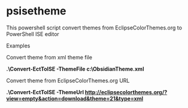 psisetheme
==========

This powershell script convert themes from EclipseColorThemes.org to PowerShell ISE editor

Examples

Convert theme from xml theme file

**.\Convert-EctToISE -ThemeFile c:\ObsidianTheme.xml**

Convert theme from EclipseColorThemes.org URL

**.\Convert-EctToISE -ThemeUrl http://eclipsecolorthemes.org/?view=empty&action=download&theme=21&type=xml** 

